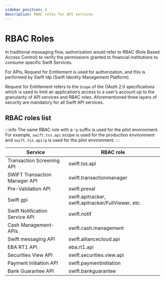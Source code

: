 ```yaml
---
sidebar_position: 4
description: RBAC roles for API services
---
```


# RBAC Roles

In traditional messaging flow, authorization would refer to RBAC (Role Based Access Control) to verify the permissions granted to financial institutions to consume specific Swift Services.

For APIs, Request for Entitlement is used for authorization, and this is performed by Swift Idp (Swift Identity Management Platform).

Request for Entitlement refers to the `Scope` of the OAuth 2.0 specifications which is used to limit an application’s access to a user’s account up to the granularity of API services and RBAC roles. Aforementioned three layers of security are mandatory for all Swift API services.

## RBAC roles list

:::info
The same RBAC role with a `!p` suffix is used for the pilot environment.
For example, `swift.tss.api` scope is used for the production environment and `swift.tss.api!p` is used for the pilot environment.
:::

| Service                        | RBAC role                                           |
| ------------------------------ | --------------------------------------------------- |
| Transaction Screening API      | swift.tss.api                                       |
| SWIFT Transaction Manager API  | swift.transactionmanager                            |
| Pre-Validation API             | swift.preval                                        |
| Swift gpi                      | swift.apitracker, swift.apitracker/FullViewer, etc. |
| Swift Notification Service API | swift.notif                                         |
| Cash Management-APIs           | swift.cash.management                               |
| Swift messaging API            | swift.alliancecloud.api                             |
| EBA RT1 API                    | eba.rt1.api                                         |
| Securities View API            | swift.securities.view.api                           |
| Payment Initiation API         | swift.paymentinitiation                             |
| Bank Guarantee API             | swift.bankguarantee                                 |
